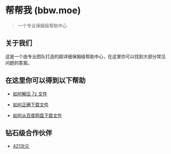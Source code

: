 # 帮帮我 (bbw.moe)

> 一个专业保姆级帮助中心

## 关于我们

这是一个由专业团队打造的超详细保姆级帮助中心，在这里你可以找到大部分常见问题的答案。

## 在这里你可以得到以下帮助

- [如何解压 7z 文件](/help/how-to-unzip)

- [如何正确下载文件](/help/how-to-download)

- [如何从百度网盘下载文件](/help/baidupan)

## 钻石级合作伙伴

- [421次元](https://421cy.com)

